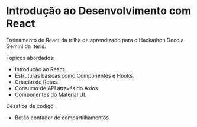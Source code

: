 # Introdução ao Desenvolvimento com React

Treinamento de React da trilha de aprendizado para o Hackathon Decola Gemini da Iteris.


Tópicos abordados:

- Introdução ao React.
- Estruturas básicas como Componentes e Hooks.
- Criação de Rotas.
- Consumo de API através do Axios.
- Componentes do Material UI.

Desafios de código

- Botão contador de compartilhamentos.
